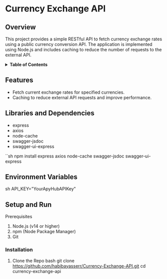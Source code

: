 <!-- Much thanks to https://github.com/othneildrew/Best-README-Template for the template -->
<!-- And to https://github.com/alexandresanlim/Badges4-README.md-Profile for the badges -->

# Currency Exchange API

## Overview

This project provides a simple RESTful API to fetch currency exchange rates using a public currency conversion API. The application is implemented using Node.js and includes caching to reduce the number of requests to the external API.

<details>
  <summary><b>Table of Contents</b></summary>
  <ol>
    <li><a href="#features">Features</a></li>
    <li><a href="#libraries-and-dependencies">Libraries and Dependencies</a></li>
    <li><a href="#environment-variables">Environment Variables</a></li>
    <li><a href="#setup-and-run">Setup and Run</a></li>
    <li><a href="#api-endpoints">API Endpoints</a></li>
    <li><a href="#caching-implementation">Caching Implementation</a></li>
    <li><a href="#swagger-documentation">Swagger Documentation</a></li>
    <li><a href="#contributing">Contributing</a></li>
    <li><a href="#license">License</a></li>
  </ol>
</details>

## Features
- Fetch current exchange rates for specified currencies.
- Caching to reduce external API requests and improve performance.

## Libraries and Dependencies
- express
- axios
- node-cache
- swagger-jsdoc
- swagger-ui-express

``sh
npm install express axios node-cache swagger-jsdoc swagger-ui-express

## Environment Variables
sh
API_KEY="YourApyHubAPIKey"

## Setup and Run 
Prerequisites
1. Node.js (v14 or higher)
2. npm (Node Package Manager)
2. Git

### Installation

1. Clone the Repo
bash
git clone https://github.com/habibayasserr/Currency-Exchange-API.git
cd currency-exchange-api
